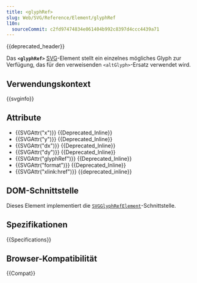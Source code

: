 ```yaml
---
title: <glyphRef>
slug: Web/SVG/Reference/Element/glyphRef
l10n:
  sourceCommit: c2fd97474834e061404b992c8397d4ccc4439a71
---
```


{{deprecated_header}}

Das **`<glyphRef>`** [SVG](/de/docs/Web/SVG)-Element stellt ein einzelnes mögliches Glyph zur Verfügung, das für den verweisenden `<altGlyph>`-Ersatz verwendet wird.

## Verwendungskontext

{{svginfo}}

## Attribute

- {{SVGAttr("x")}} {{Deprecated_Inline}}
- {{SVGAttr("y")}} {{Deprecated_Inline}}
- {{SVGAttr("dx")}} {{Deprecated_Inline}}
- {{SVGAttr("dy")}} {{Deprecated_Inline}}
- {{SVGAttr("glyphRef")}} {{Deprecated_Inline}}
- {{SVGAttr("format")}} {{Deprecated_Inline}}
- {{SVGAttr("xlink:href")}} {{deprecated_inline}}

## DOM-Schnittstelle

Dieses Element implementiert die [`SVGGlyphRefElement`](/de/docs/Web/API/SVGGlyphRefElement)-Schnittstelle.

## Spezifikationen

{{Specifications}}

## Browser-Kompatibilität

{{Compat}}
